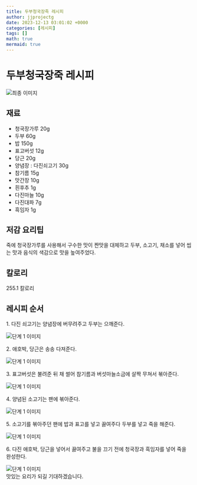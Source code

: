 ```yaml
---
title: 두부청국장죽 레시피
author: jjprojectg
date: 2023-12-13 03:01:02 +0000
categories: [레시피]
tags: []
math: true
mermaid: true
---
```

<meta name="og:type" content="website"/>
<meta charset="UTF-8"/>
<div class="header">
  <h1>두부청국장죽 레시피</h1>
</div>

<div class="container my-4">
  <div class="row">
    <div class="col-12 col-md-6">
      <div class="recipe-image">
        <img src="http://www.foodsafetykorea.go.kr/uploadimg/cook/10_00368_2.png" class="step-image" alt="최종 이미지"/>
      </div>
    </div>
    <div class="col-12 col-md-6">
      <div class="ingredients">
        <h2>재료</h2>
        <ul class="card">
          <li> 청국장가루 20g </li>
          <li>  두부 60g </li>
          <li>  밥 150g </li>
          <li>  표고버섯 12g </li>
          <li>  당근 20g </li>
          <li> 양념장 : 다진쇠고기 30g </li>
          <li>  참기름 15g </li>
          <li>  맛간장 10g </li>
          <li> 흰후추 1g </li>
          <li>  다진마늘 10g </li>
          <li>  다진대파 7g </li>
          <li>  흑임자 1g </li>
</ul>
      </div>
    </div>
    <div class="col-12 col-md-6">
      <div class="ingredients">
        <h2>저감 요리팁</h2>
        <div class="card"> 
          <p>
            죽에 청국장가루를 사용해서 구수한 맛이 짠맛을 대체하고 두부, 소고기, 채소를 넣어 씹는 맛과 음식의 색감으로 맛을 높여주었다.
          </p>
        </div>
      </div>
      <div class="ingredients">
        <h2>칼로리</h2>
        <div class="card"> 
          <p>
            255.1 칼로리
          </p>
        </div>
      </div>
    </div>
  </div>

  <h2 class="my-4">레시피 순서</h2>
  <div class="card recipe-card">
    <div class="card-body recipe-step">
      <p class="card-text step-description">1. 다진 쇠고기는 양념장에 버무려주고 두부는
으깨준다.</p>
      <img src="http://www.foodsafetykorea.go.kr/uploadimg/cook/20_00368_01.png" alt="단계 1 이미지" class="step-image"/>
    </div>
  </div>
  <div class="card recipe-card">
    <div class="card-body recipe-step">
      <p class="card-text step-description">2. 애호박, 당근은 송송 다져준다.</p>
      <img src="http://www.foodsafetykorea.go.kr/uploadimg/cook/20_00368_02.png" alt="단계 1 이미지" class="step-image"/>
    </div>
  </div>
  <div class="card recipe-card">
    <div class="card-body recipe-step">
      <p class="card-text step-description">3. 표고버섯은 불려준 뒤 채 썰어 참기름과
버섯마늘소금에 살짝 무쳐서 볶아준다.</p>
      <img src="http://www.foodsafetykorea.go.kr/uploadimg/cook/20_00368_03.png" alt="단계 1 이미지" class="step-image"/>
    </div>
  </div>
  <div class="card recipe-card">
    <div class="card-body recipe-step">
      <p class="card-text step-description">4. 양념된 소고기는 팬에 볶아준다.</p>
      <img src="http://www.foodsafetykorea.go.kr/uploadimg/cook/20_00368_04.png" alt="단계 1 이미지" class="step-image"/>
    </div>
  </div>
  <div class="card recipe-card">
    <div class="card-body recipe-step">
      <p class="card-text step-description">5. 소고기를 볶아주던 팬에 밥과 표고를 넣고
끓여주다 두부를 넣고 죽을 해준다.</p>
      <img src="http://www.foodsafetykorea.go.kr/uploadimg/cook/20_00368_05.png" alt="단계 1 이미지" class="step-image"/>
    </div>
  </div>
  <div class="card recipe-card">
    <div class="card-body recipe-step">
      <p class="card-text step-description">6. 다진 애호박, 당근을 넣어서 끓여주고 불을
끄기 전에 청국장과 흑임자를 넣어 죽을
완성한다.</p>
      <img src="http://www.foodsafetykorea.go.kr/uploadimg/cook/20_00368_06.png" alt="단계 1 이미지" class="step-image"/>
    </div>
  </div>

</div>
맛있는 요리가 되길 기대하겠습니다.
